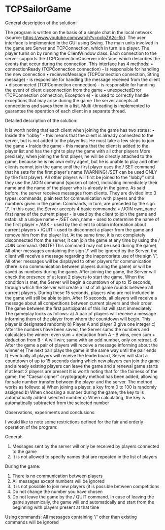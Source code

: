 # TCPSailorGame

General description of the solution:

The program is written on the basis of a simple chat in the local network (source: 
https://www.youtube.com/watch?v=pcIoZA2c-5k). The user interface is implemented in the GUI using Swing. The main units 
involved in the game are Server and TCPConnection, which in turn is a player. The player turns on by running the ClientWindow
class.
Each connection to the server supports the TCPConnectionObserver interface, which describes the events that occur during the 
connection. This interface has 4 methods:
• connectionReady (TCPConnection connection) - is responsible for handling the new connection
• recievedMessage (TCPConnection connection, String message) - is responsible for handling the message received from the client
• disconnected (TCPConnection connection) - is responsible for handling the event of client disconnection from the game
• unexpectedError (TCPConnection connection, Exception e) - is used to correctly handle exceptions that may arise during
the game
The server accepts all connections and saves them in a list. Multi-threading is implemented to guarantee the operation of
each client in a separate thread.

Detailed description of the solution:

It is worth noting that each client when joining the game has two states:
• Inside the "lobby" - this means that the client is already connected to the server, but is not added to the player list. He
must take a few steps to join the game
• Inside the game - this means that the client is added to the player list and has the right to play the game with all other
players
More precisely, when joining the first player, he will be directly attached to the game, because he is his own entry agent,
but he is unable to play and other clients cannot join the game until the first player uses the / SET command that he sets
for the first player's name (WARNING! /SET can be used ONLY by the first player). All other players will first be joined to
the "lobby" until they use the /JOIN command (spoken of later), indicating immediately their name and the name of the player
who is already in the game.
As said before, the server receives messages from clients. They are divided into 3 types: commands, plain text for
communication with players and the numbers given in the game. Commands, in turn, are preceded by the sign '/'. In this case,
the Server accepts 4 basic commands:
• /JOIN own_name first name of the current player - is used by the client to join the game and establish a unique name
• /SET own_name - used to determine the name of the first player
• /ASK - used by the client to obtain information about current players
• /QUIT - used to disconnect a player from the game and remove him from the player list. At the same time, it is not
completely disconnected from the server, it can join the game at any time by using the / JOIN command. (NOTE! This command
may not be used during the game)
All other messages containing the sign '/' will be ignored by the Server, the client will receive a message regarding the
inappropriate use of the sign '/'. All other messages will be displayed to other players for communication (there is no
communication between players during the game) or will be saved as numbers during the game.
After joining the game, the Server will check the presence of at least 2 players to start the game. When the condition is met,
the Server will begin a countdown of up to 15 seconds, through which the Server will create a list of all game rounds
between all current players. During these 15 seconds, players who are not included in the game will still be able to join.
After 15 seconds, all players will receive a message about all competitions between current players and their order. The game
between the first participants of this list will start immediately.
The gameplay looks as follows:
a) A pair of players will receive a message informing them of the player from whom the countdown will begin. This player is
designated randomly
b) Player A and player B give one integer
c) After the numbers have been saved, the Server sums the numbers and calculates
the winner: even sum + deduction from A - B wins, even sum + deduction from B - A will win; same with an odd number, only on
retreat.
d) After the game a pair of players will receive a message informing about the winner
e) The next pair plays the game in the same way until the pair ends
f) Eventually all players will receive the leaderboard, Server will start
a countdown of up to 15 seconds during which new players can join the game and already existing players can leave the game and
a renewal game starts if at least 2 players are present
It is worth noting that for the fairness of the game, the "Caesar cipher" cryptography method has been added, allowing for safe
number transfer between the player and the server. The method works as follows:
a) When joining a player, a key from 0 to 100 is randomly assigned
b) When choosing a number during the game, the key to is automatically added
selected number
c) When calculating, the key is automatically subtracted from the selected number

Observations, experiments and conclusions:

I would like to note some restrictions defined for the fair and orderly operation of the program:

General:
1. Messages sent by the server will only be received by players connected to the game 
2. It is not allowed to specify names that are repeated in the list of players

During the game:
1. There is no communication between players
2. All messages except numbers will be ignored
3. It is not possible to join new players (it is possible between
competitions
4. Do not change the number you have chosen
5. Do not leave the game by the / QUIT command. In case of
leaving the game systemically, the game will end automatically and start from the beginning with players present at that time

Using commands:
All messages containing '/' other than existing commands will be ignored
